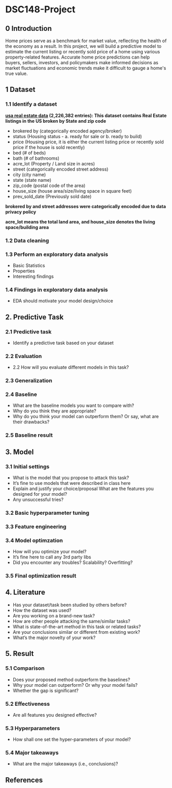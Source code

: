 # DSC148-Project

## 0 Introduction
Home prices serve as a benchmark for market value, reflecting the health of the economy as a result. In this project, we will build a predictive model to estimate the current listing or recently sold price of a home using various property-related features. Accurate home price predictions can help buyers, sellers, investors, and policymakers make informed decisions as market fluctuations and economic trends make it difficult to gauge a home's true value. 

## 1 Dataset
### 1.1 Identify a dataset
**[usa real estate data](https://www.kaggle.com/datasets/ahmedshahriarsakib/usa-real-estate-dataset/data) (2,226,382 entries): This dataset contains Real Estate listings in the US broken by State and zip code**
* brokered by (categorically encoded agency/broker)
* status (Housing status - a. ready for sale or b. ready to build)
* price (Housing price, it is either the current listing price or recently sold price if the house is sold recently)
* bed (# of beds)
* bath (# of bathrooms)
* acre_lot (Property / Land size in acres)
* street (categorically encoded street address)
* city (city name)
* state (state name)
* zip_code (postal code of the area)
* house_size (house area/size/living space in square feet)
* prev_sold_date (Previously sold date)
  
**brokered by and street addresses were categorically encoded due to data privacy policy**

**acre_lot means the total land area, and house_size denotes the living space/building area**
### 1.2 Data cleaning
### 1.3 Perform an exploratory data analysis
* Basic Statistics
* Properties
* Interesting findings
### 1.4 Findings in exploratory data analysis
* EDA should motivate your model design/choice

## 2. Predictive Task
### 2.1 Predictive task
* Identify a predictive task based on your dataset
### 2.2 Evaluation
* 2.2 How will you evaluate different models in this task?
### 2.3 Generalization
### 2.4 Baseline
* What are the baseline models you want to compare with?
* Why do you think they are appropriate?
* Why do you think your model can outperform them? Or say, what are their drawbacks?
### 2.5 Baseline result

## 3. Model
### 3.1 Initial settings
* What is the model that you propose to attack this task?
* It’s fine to use models that were described in class here
* Explain and justify your choice/proposal What are the features you designed for your model?
* Any unsuccessful tries?
### 3.2 Basic hyperparameter tuning
### 3.3 Feature engineering
### 3.4 Model optimzation
* How will you optimize your model?
* It’s fine here to call any 3rd party libs
* Did you encounter any troubles? Scalability? Overfitting?
### 3.5 Final optimization result

## 4. Literature
* Has your dataset/task been studied by others before?
* How the dataset was used?
* Are you working on a brand-new task?
* How are other people attacking the same/similar tasks?
* What is state-of-the-art method in this task or related tasks?
* Are your conclusions similar or different from existing work?
* What’s the major novelty of your work?

## 5. Result
### 5.1 Comparison
* Does your proposed method outperform the baselines?
* Why your model can outperform? Or why your model fails?
* Whether the gap is significant?
### 5.2 Effectiveness
* Are all features you designed effective?
### 5.3 Hyperparameters
* How shall one set the hyper-parameters of your model?
### 5.4 Major takeaways
* What are the major takeaways (i.e., conclusions)?

## References

